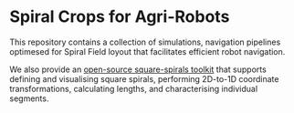 # Spiral Crops for Agri-Robots
This repository contains a collection of simulations, navigation pipelines optimesed for Spiral Field loyout that facilitates efficient robot navigation.

We also provide an [open-source square-spirals toolkit](https://github.com/rajithadesilva/square_spirals) that supports defining and visualising square spirals, performing 2D-to-1D coordinate transformations, calculating lengths, and characterising individual segments.
